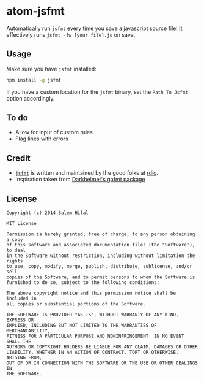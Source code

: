atom-jsfmt
==========

Automatically run `jsfmt` every time you save a javascript source file! It
effectively runs `jsfmt -fw [your file].js` on save.

Usage
-----


Make sure you have `jsfmt` installed:

```bash
npm install -g jsfmt
```

If you have a custom location for the `jsfmt` binary, set the `Path To Jsfmt`
option accordingly.


To do
-----

 - Allow for input of custom rules
 - Flag lines with errors

Credit
------

 - [`jsfmt`][jsfmt] is written and maintained by the good folks at [rdio][rdio].
 - Inspiration taken from [Darkhelmet's gofmt package][gofmt]


License
-------
```
Copyright (c) 2014 Salem Hilal

MIT License

Permission is hereby granted, free of charge, to any person obtaining a copy
of this software and associated documentation files (the "Software"), to deal
in the Software without restriction, including without limitation the rights
to use, copy, modify, merge, publish, distribute, sublicense, and/or sell
copies of the Software, and to permit persons to whom the Software is
furnished to do so, subject to the following conditions:

The above copyright notice and this permission notice shall be included in
all copies or substantial portions of the Software.

THE SOFTWARE IS PROVIDED "AS IS", WITHOUT WARRANTY OF ANY KIND, EXPRESS OR
IMPLIED, INCLUDING BUT NOT LIMITED TO THE WARRANTIES OF MERCHANTABILITY,
FITNESS FOR A PARTICULAR PURPOSE AND NONINFRINGEMENT. IN NO EVENT SHALL THE
AUTHORS OR COPYRIGHT HOLDERS BE LIABLE FOR ANY CLAIM, DAMAGES OR OTHER
LIABILITY, WHETHER IN AN ACTION OF CONTRACT, TORT OR OTHERWISE, ARISING FROM,
OUT OF OR IN CONNECTION WITH THE SOFTWARE OR THE USE OR OTHER DEALINGS IN
THE SOFTWARE.
```


[gofmt]:https://github.com/darkhelmet/atom-gofmt
[jsfmt]:https://github.com/rdio/jsfmt
[rdio]:https://github.com/rdio
